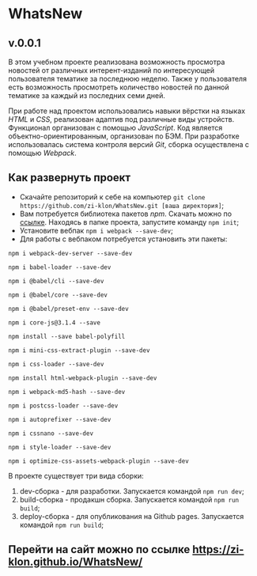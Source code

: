 # WhatsNew
## v.0.0.1

В этом учебном проекте реализована возможность просмотра новостей от различных интерент-изданий 
по интересующей пользователя тематике за последнюю неделю. Также у пользователя есть возможность 
просмотреть количество новостей по данной тематике за каждый из последних семи дней.

При работе над проектом использовались навыки вёрстки на языках *HTML* и *CSS*, реализован адаптив 
под различные виды устройств. Функционал организован с помощью *JavaScript*. Код является объектно-ориентированным, 
организован по БЭМ. При разработке использовалась система контроля версий *Git*, сборка осуществлена 
с помощью *Webpack*. 

## Как развернуть проект
* Скачайте репозиторий к себе на компьютер 
`git clone https://github.com/zi-klon/WhatsNew.git [ваша директория]`;
* Вам потребуется библиотека пакетов *npm*. Скачать можно по [ссылке](https://nodejs.org/en/download/). 
Находясь в папке проекта, запустите команду `npm init`;
* Установите вебпак `npm i webpack --save-dev`;
* Для работы с вебпаком потребуется установить эти пакеты:

`npm i webpack-dev-server --save-dev`

`npm i babel-loader --save-dev`

`npm i @babel/cli --save-dev`

`npm i @babel/core --save-dev`

`npm i @babel/preset-env --save-dev`

`npm i core-js@3.1.4 --save`

`npm install --save babel-polyfill`

`npm i mini-css-extract-plugin --save-dev`

`npm i css-loader --save-dev`

`npm install html-webpack-plugin --save-dev`

`npm i webpack-md5-hash --save-dev`

`npm i postcss-loader --save-dev`

`npm i autoprefixer --save-dev`

`npm i cssnano --save-dev`

`npm i style-loader --save-dev`

`npm i optimize-css-assets-webpack-plugin --save-dev`

В проекте существует три вида сборки:
1. dev-сборка - для разработки. Запускается командой `npm run dev`;
2. build-сборка - продакшн сборка. Запускается командой `npm run build`;
3. deploy-сборка - для опубликования на Github pages. Запускается командой `npm run build`;

## Перейти на сайт можно по ссылке <https://zi-klon.github.io/WhatsNew/>